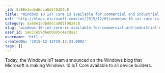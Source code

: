 ```yaml
---
_id: 5a88e1adbd6dca0d5f0d24c8
title: "Windows 10 IoT Core is available for commercial and industrial device builders"
url: 'http://blogs.microsoft.com/iot/2015/12/03/windows-10-iot-core-is-available-for-commercial-and-industrial-device-builders-2/?wt.mc_id=DX_47496&MC=IoT&MC=DevOps&MC=MSAzure&MC=IE&MC=JavaScript'
category: 5a88e1adbd6dca0d5f0d24c8
slug: 'windows-10-iot-core-is-available-for-commercial-and-industrial-device-builders'
user_id: 5a83ce59d6eb0005c4ecda2c
username: 'bill-s'
createdOn: '2015-12-12T19:17:31.000Z'
tags: []
---
```


Today, the Windows IoT team announced on the Windows blog that Microsoft is making Windows 10 IoT Core available to all device builders. 
